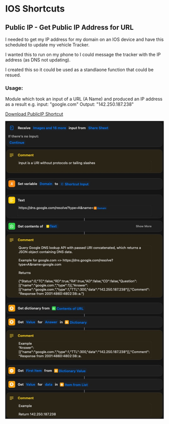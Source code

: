 # IOS Shortcuts
## Public IP - Get Public IP Address for URL

I needed to get my IP address for my domain on an IOS device and have this scheduled to update my vehicle Tracker.

I wanted this to run on my phone to I could message the tracker with the IP address (as DNS not updating).

I created this so it could be used as a standlaone function that could be resued.

### Usage: 
Module which took an input of a URL (A Name) and produced an IP address as a result e.g. input: "google.com" Output: "142.250.187.238"

[Download PublicIP Shortcut](https://github.com/sebrighte/IOS_Shortcuts/raw/main/PublicIP.shortcut)

![alt text](https://github.com/sebrighte/IOS_Shortcuts/blob/main/image.jpg?raw=true)

